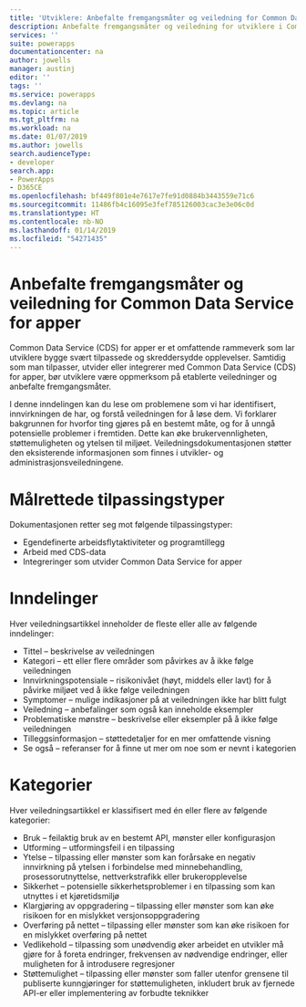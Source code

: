 ```yaml
---
title: 'Utviklere: Anbefalte fremgangsmåter og veiledning for Common Data Service for apper | Microsoft Docs'
description: Anbefalte fremgangsmåter og veiledning for utviklere i Common Data Service for apper i PowerApps.
services: ''
suite: powerapps
documentationcenter: na
author: jowells
manager: austinj
editor: ''
tags: ''
ms.service: powerapps
ms.devlang: na
ms.topic: article
ms.tgt_pltfrm: na
ms.workload: na
ms.date: 01/07/2019
ms.author: jowells
search.audienceType:
- developer
search.app:
- PowerApps
- D365CE
ms.openlocfilehash: bf449f801e4e7617e7fe91d0884b3443559e71c6
ms.sourcegitcommit: 11486fb4c16095e3fef785126003cac3e3e06c0d
ms.translationtype: HT
ms.contentlocale: nb-NO
ms.lasthandoff: 01/14/2019
ms.locfileid: "54271435"
---
```

# <a name="best-practices-and-guidance-for-the-common-data-service-for-apps"></a>Anbefalte fremgangsmåter og veiledning for Common Data Service for apper

Common Data Service (CDS) for apper er et omfattende rammeverk som lar utviklere bygge svært tilpassede og skreddersydde opplevelser. Samtidig som man tilpasser, utvider eller integrerer med Common Data Service (CDS) for apper, bør utviklere være oppmerksom på etablerte veiledninger og anbefalte fremgangsmåter. 

I denne inndelingen kan du lese om problemene som vi har identifisert, innvirkningen de har, og forstå veiledningen for å løse dem. Vi forklarer bakgrunnen for hvorfor ting gjøres på en bestemt måte, og for å unngå potensielle problemer i fremtiden. Dette kan øke brukervennligheten, støttemuligheten og ytelsen til miljøet. Veiledningsdokumentasjonen støtter den eksisterende informasjonen som finnes i utvikler- og administrasjonsveiledningene.

# <a name="targeted-customization-types"></a>Målrettede tilpassingstyper
Dokumentasjonen retter seg mot følgende tilpassingstyper:

- Egendefinerte arbeidsflytaktiviteter og programtillegg
- Arbeid med CDS-data
- Integreringer som utvider Common Data Service for apper

# <a name="sections"></a>Inndelinger
Hver veiledningsartikkel inneholder de fleste eller alle av følgende inndelinger:

- Tittel – beskrivelse av veiledningen
- Kategori – ett eller flere områder som påvirkes av å ikke følge veiledningen
- Innvirkningspotensiale – risikonivået (høyt, middels eller lavt) for å påvirke miljøet ved å ikke følge veiledningen
- Symptomer – mulige indikasjoner på at veiledningen ikke har blitt fulgt
- Veiledning – anbefalinger som også kan inneholde eksempler
- Problematiske mønstre – beskrivelse eller eksempler på å ikke følge veiledningen
- Tilleggsinformasjon – støttedetaljer for en mer omfattende visning
- Se også – referanser for å finne ut mer om noe som er nevnt i kategorien

# <a name="categories"></a>Kategorier
Hver veiledningsartikkel er klassifisert med én eller flere av følgende kategorier:

- Bruk – feilaktig bruk av en bestemt API, mønster eller konfigurasjon
- Utforming – utformingsfeil i en tilpassing
- Ytelse – tilpassing eller mønster som kan forårsake en negativ innvirkning på ytelsen i forbindelse med minnebehandling, prosessorutnyttelse, nettverkstrafikk eller brukeropplevelse
- Sikkerhet – potensielle sikkerhetsproblemer i en tilpassing som kan utnyttes i et kjøretidsmiljø
- Klargjøring av oppgradering – tilpassing eller mønster som kan øke risikoen for en mislykket versjonsoppgradering
- Overføring på nettet – tilpassing eller mønster som kan øke risikoen for en mislykket overføring på nettet
- Vedlikehold – tilpassing som unødvendig øker arbeidet en utvikler må gjøre for å foreta endringer, frekvensen av nødvendige endringer, eller muligheten for å introdusere regresjoner
- Støttemulighet – tilpassing eller mønster som faller utenfor grensene til publiserte kunngjøringer for støttemuligheten, inkludert bruk av fjernede API-er eller implementering av forbudte teknikker

